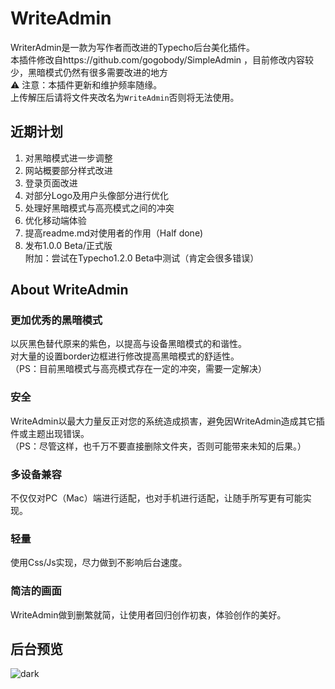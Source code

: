 # WriteAdmin
WriterAdmin是一款为写作者而改进的Typecho后台美化插件。<br>
本插件修改自https://github.com/gogobody/SimpleAdmin ，目前修改内容较少，黑暗模式仍然有很多需要改进的地方<br>
⚠️ 注意：本插件更新和维护频率随缘。<br>
上传解压后请将文件夹改名为`WriteAdmin`否则将无法使用。

## 近期计划
1. 对黑暗模式进一步调整
2. 网站概要部分样式改进
3. 登录页面改进
4. 对部分Logo及用户头像部分进行优化
5. 处理好黑暗模式与高亮模式之间的冲突
6. 优化移动端体验
7. 提高readme.md对使用者的作用（Half done) 
8. 发布1.0.0 Beta/正式版<br>
附加：尝试在Typecho1.2.0 Beta中测试（肯定会很多错误）

## About WriteAdmin
### 更加优秀的黑暗模式
以灰黑色替代原来的紫色，以提高与设备黑暗模式的和谐性。<br>
对大量的设置border边框进行修改提高黑暗模式的舒适性。<br>
（PS：目前黑暗模式与高亮模式存在一定的冲突，需要一定解决）

### 安全
WriteAdmin以最大力量反正对您的系统造成损害，避免因WriteAdmin造成其它插件或主题出现错误。<br>
（PS：尽管这样，也千万不要直接删除文件夹，否则可能带来未知的后果。）

### 多设备兼容
不仅仅对PC（Mac）端进行适配，也对手机进行适配，让随手所写更有可能实现。

### 轻量
使用Css/Js实现，尽力做到不影响后台速度。

### 简洁的画面
WriteAdmin做到删繁就简，让使用者回归创作初衷，体验创作的美好。

## 后台预览
![dark](https://user-images.githubusercontent.com/84220224/135680890-7e20d1a6-6ca1-4e68-b3a2-e5f52d77f183.jpg)
